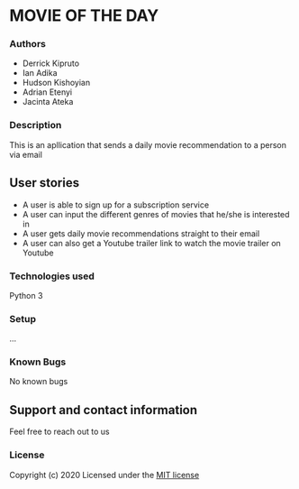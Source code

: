 # MOVIE OF THE DAY

### Authors

* Derrick Kipruto
* Ian Adika
* Hudson Kishoyian
* Adrian Etenyi
* Jacinta Ateka

### Description

This is an apllication that sends a daily movie recommendation to a person via email

## User stories

- A user is able to sign up for a subscription service
- A user can input the different genres of movies that he/she is interested in
- A user gets daily movie recommendations straight to their email
- A user can also get a Youtube trailer link to watch the movie trailer on Youtube

### Technologies used

Python 3

### Setup
...

### Known Bugs
No known bugs


## Support and contact information
Feel free to reach out to us
### License
Copyright (c) 2020 
Licensed under the [MIT license](LICENSE)